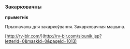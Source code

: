 ### Закарковачны
**прыметнік**

Прызначаны для закаркоўвання. Закарковачная машына.

<a rel="author">[http://rv-blr.com/](http://rv-blr.com/slounik.jsp?letterId=0&maskId=0&pageId=1013)</a>
